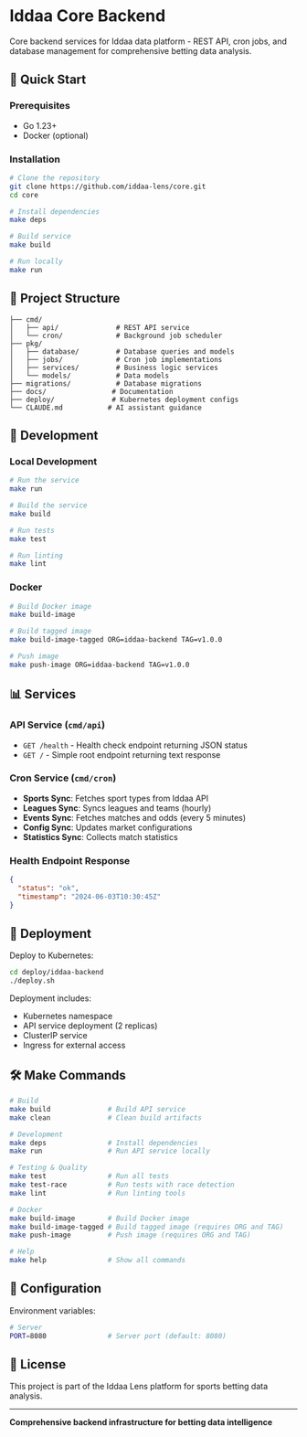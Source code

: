 # Iddaa Core Backend

Core backend services for Iddaa data platform - REST API, cron jobs, and database management for comprehensive betting data analysis.

## 🚀 Quick Start

### Prerequisites

- Go 1.23+
- Docker (optional)

### Installation

```bash
# Clone the repository
git clone https://github.com/iddaa-lens/core.git
cd core

# Install dependencies
make deps

# Build service
make build

# Run locally
make run
```

## 📁 Project Structure

```text
├── cmd/
│   ├── api/              # REST API service
│   └── cron/             # Background job scheduler
├── pkg/
│   ├── database/         # Database queries and models
│   ├── jobs/             # Cron job implementations
│   ├── services/         # Business logic services
│   └── models/           # Data models
├── migrations/           # Database migrations
├── docs/                # Documentation
├── deploy/              # Kubernetes deployment configs
└── CLAUDE.md           # AI assistant guidance
```

## 🔧 Development

### Local Development

```bash
# Run the service
make run

# Build the service
make build

# Run tests
make test

# Run linting
make lint
```

### Docker

```bash
# Build Docker image
make build-image

# Build tagged image
make build-image-tagged ORG=iddaa-backend TAG=v1.0.0

# Push image
make push-image ORG=iddaa-backend TAG=v1.0.0
```

## 📊 Services

### API Service (`cmd/api`)

- `GET /health` - Health check endpoint returning JSON status
- `GET /` - Simple root endpoint returning text response

### Cron Service (`cmd/cron`)

- **Sports Sync**: Fetches sport types from Iddaa API
- **Leagues Sync**: Syncs leagues and teams (hourly)
- **Events Sync**: Fetches matches and odds (every 5 minutes)
- **Config Sync**: Updates market configurations
- **Statistics Sync**: Collects match statistics

### Health Endpoint Response

```json
{
  "status": "ok",
  "timestamp": "2024-06-03T10:30:45Z"
}
```

## 🚀 Deployment

Deploy to Kubernetes:

```bash
cd deploy/iddaa-backend
./deploy.sh
```

Deployment includes:

- Kubernetes namespace
- API service deployment (2 replicas)
- ClusterIP service
- Ingress for external access

## 🛠️ Make Commands

```bash
# Build
make build              # Build API service
make clean              # Clean build artifacts

# Development
make deps               # Install dependencies
make run                # Run API service locally

# Testing & Quality
make test               # Run all tests
make test-race          # Run tests with race detection
make lint               # Run linting tools

# Docker
make build-image        # Build Docker image
make build-image-tagged # Build tagged image (requires ORG and TAG)
make push-image         # Push image (requires ORG and TAG)

# Help
make help               # Show all commands
```

## 🔧 Configuration

Environment variables:

```bash
# Server
PORT=8080               # Server port (default: 8080)
```

## 📄 License

This project is part of the Iddaa Lens platform for sports betting data analysis.

---

**Comprehensive backend infrastructure for betting data intelligence**
